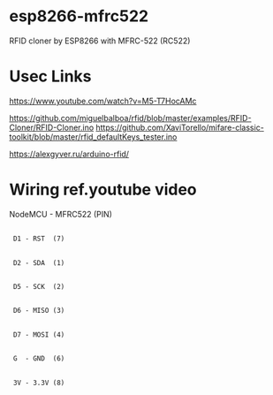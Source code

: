 # esp8266-mfrc522
RFID cloner by ESP8266 with  MFRC-522 (RC522)

# Usec Links
https://www.youtube.com/watch?v=M5-T7HocAMc

https://github.com/miguelbalboa/rfid/blob/master/examples/RFID-Cloner/RFID-Cloner.ino
https://github.com/XaviTorello/mifare-classic-toolkit/blob/master/rfid_defaultKeys_tester.ino

https://alexgyver.ru/arduino-rfid/

# Wiring ref.youtube video
NodeMCU - MFRC522  (PIN)
##
     D1 - RST  (7)
##
     D2 - SDA  (1)
##
     D5 - SCK  (2)
##
     D6 - MISO (3)
##
     D7 - MOSI (4)
##
     G  - GND  (6)
##
     3V - 3.3V (8)
